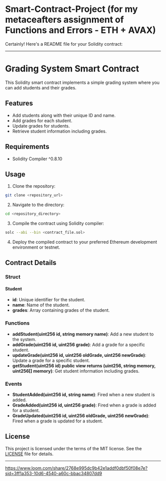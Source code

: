 # Smart-Contract-Project (for my metaceafters assignment of Functions and Errors - ETH + AVAX)


Certainly! Here's a README file for your Solidity contract:

---

# Grading System Smart Contract

This Solidity smart contract implements a simple grading system where you can add students and their grades.

## Features

- Add students along with their unique ID and name.
- Add grades for each student.
- Update grades for students.
- Retrieve student information including grades.

## Requirements

- Solidity Compiler ^0.8.10

## Usage

1. Clone the repository:

```bash
git clone <repository_url>
```

2. Navigate to the directory:

```bash
cd <repository_directory>
```

3. Compile the contract using Solidity compiler:

```bash
solc --abi --bin <contract_file.sol>
```

4. Deploy the compiled contract to your preferred Ethereum development environment or testnet.

## Contract Details

### Struct

#### Student

- **id**: Unique identifier for the student.
- **name**: Name of the student.
- **grades**: Array containing grades of the student.

### Functions

- **addStudent(uint256 id, string memory name)**: Add a new student to the system.
- **addGrade(uint256 id, uint256 grade)**: Add a grade for a specific student.
- **updateGrade(uint256 id, uint256 oldGrade, uint256 newGrade)**: Update a grade for a specific student.
- **getStudent(uint256 id) public view returns (uint256, string memory, uint256[] memory)**: Get student information including grades.

### Events

- **StudentAdded(uint256 id, string name)**: Fired when a new student is added.
- **GradeAdded(uint256 id, uint256 grade)**: Fired when a grade is added for a student.
- **GradeUpdated(uint256 id, uint256 oldGrade, uint256 newGrade)**: Fired when a grade is updated for a student.

## License

This project is licensed under the terms of the MIT license. See the [LICENSE](LICENSE) file for details.

---


https://www.loom.com/share/2768e995dc9b42e1addf0dbf50f08e7e?sid=3ff1a353-10d6-4540-a60c-bbac34807dd9
